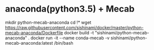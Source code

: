 # anaconda(python3.5) + Mecab
mkdir python-mecab-anaconda
cd !*
wget https://raw.githubusercontent.com/sishinami/docker/master/python-mecab-anaconda/Dockerfile
docker build -t "sishinami/python-mecab-anaconda" .
docker run -it --name conda-mecab -v sishinami/python-mecab-anaconda:latest /bin/bash

